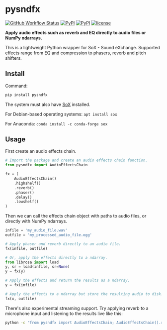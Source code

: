 # pysndfx
[![GitHub Workflow Status](https://img.shields.io/github/workflow/status/carlthome/python-audio-effects/Test%20Python%20Package)](https://github.com/carlthome/python-audio-effects/actions?query=workflow%3A%22Test+Python+Package%22) [![PyPI](https://img.shields.io/pypi/v/pysndfx.svg)](https://pypi.python.org/pypi/pysndfx) [![PyPI](https://img.shields.io/pypi/pyversions/pysndfx.svg)](http://py3readiness.org/) [![license](https://img.shields.io/github/license/mashape/apistatus.svg)](LICENSE)

**Apply audio effects such as reverb and EQ directly to audio files or NumPy ndarrays.**

This is a lightweight Python wrapper for SoX - Sound eXchange. Supported effects range from EQ and compression to phasers, reverb and pitch shifters.

## Install
Command:
```sh
pip install pysndfx
```
The system must also have [SoX](http://sox.sourceforge.net/) installed.

For Debian-based operating systems: `apt install sox`

For Anaconda: `conda install -c conda-forge sox`

## Usage
First create an audio effects chain.
```python
# Import the package and create an audio effects chain function.
from pysndfx import AudioEffectsChain

fx = (
    AudioEffectsChain()
    .highshelf()
    .reverb()
    .phaser()
    .delay()
    .lowshelf()
)
```
Then we can call the effects chain object with paths to audio files, or directly with NumPy ndarrays.
```python
infile = 'my_audio_file.wav'
outfile = 'my_processed_audio_file.ogg'

# Apply phaser and reverb directly to an audio file.
fx(infile, outfile)

# Or, apply the effects directly to a ndarray.
from librosa import load
y, sr = load(infile, sr=None)
y = fx(y)

# Apply the effects and return the results as a ndarray.
y = fx(infile)

# Apply the effects to a ndarray but store the resulting audio to disk.
fx(x, outfile)
```
There's also experimental streaming support. Try applying reverb to a microphone input and listening to the results live like this:
```sh
python -c "from pysndfx import AudioEffectsChain; AudioEffectsChain().reverb()(None, None)"
```
